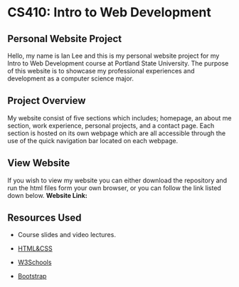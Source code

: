 # **CS410: Intro to Web Development**
## **Personal Website Project**
Hello, my name is Ian Lee and this is my personal website project for my Intro to Web Development course at Portland State University. The purpose of this website is to showcase my professional experiences and development as a computer science major. 

## **Project Overview** 
My website consist of five sections which includes; homepage, an about me section, work experience, personal projects, and a contact page. Each section is hosted on its own webpage which are all accessible through the use of the quick navigation bar located on each webpage. 

## **View Website**
If you wish to view my website you can either download the repository and run the html files form your own browser, or you can follow the link listed down below. 
**Website Link:** 

## **Resources Used**
- Course slides and video lectures.

- [HTML&CSS](https://www.htmlandcssbook.com)

- [W3Schools](https://www.w3schools.com/)

- [Bootstrap](https://getbootstrap.com/)

